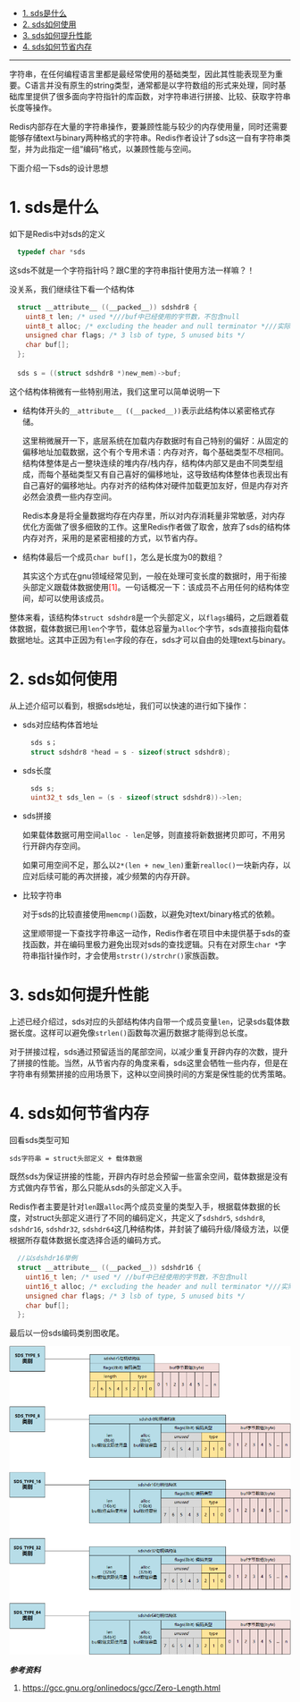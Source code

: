 - [1. sds是什么](#1-sds是什么)
- [2. sds如何使用](#2-sds如何使用)
- [3. sds如何提升性能](#3-sds如何提升性能)
- [4. sds如何节省内存](#4-sds如何节省内存)
---

字符串，在任何编程语言里都是最经常使用的基础类型，因此其性能表现至为重要。C语言并没有原生的string类型，通常都是以字符数组的形式来处理，同时基础库里提供了很多面向字符指针的库函数，对字符串进行拼接、比较、获取字符串长度等操作。

Redis内部存在大量的字符串操作，要兼顾性能与较少的内存使用量，同时还需要能够存储text与binary两种格式的字符串。Redis作者设计了sds这一自有字符串类型，并为此指定一组“编码”格式，以兼顾性能与空间。

下面介绍一下sds的设计思想

# 1. sds是什么

如下是Redis中对sds的定义
```c
  typedef char *sds
```
  
这sds不就是一个字符指针吗？跟C里的字符串指针使用方法一样嘛？！
  
没关系，我们继续往下看一个结构体
```c
  struct __attribute__ ((__packed__)) sdshdr8 {
    uint8_t len; /* used *///buf中已经使用的字节数，不包含null
    uint8_t alloc; /* excluding the header and null terminator *///实际可存数据的容量，不包含当前结构体+null
    unsigned char flags; /* 3 lsb of type, 5 unused bits */
    char buf[];
  };

  sds s = ((struct sdshdr8 *)new_mem)->buf;
```
这个结构体稍微有一些特别用法，我们这里可以简单说明一下
  
- 结构体开头的`__attribute__ ((__packed__))`表示此结构体以紧密格式存储。
  
  这里稍微展开一下，底层系统在加载内存数据时有自己特别的偏好：从固定的偏移地址加载数据，这个有个专用术语：内存对齐，每个基础类型不尽相同。结构体整体是占一整块连续的堆内存/栈内存，结构体内部又是由不同类型组成，而每个基础类型又有自己喜好的偏移地址，这导致结构体整体也表现出有自己喜好的偏移地址。内存对齐的结构体对硬件加载更加友好，但是内存对齐必然会浪费一些内存空间。

  Redis本身是将全量数据均存在内存里，所以对内存消耗量非常敏感，对内存优化方面做了很多细致的工作。这里Redis作者做了取舍，放弃了sds的结构体内存对齐，采用的是紧密相接的方式，以节省内存。

- 结构体最后一个成员`char buf[]`，怎么是长度为0的数组？

  其实这个方式在gnu领域经常见到，一般在处理可变长度的数据时，用于衔接头部定义跟载体数据使用<span style="color:red;">[1]</span>。一句话概况一下：该成员不占用任何的结构体空间，却可以使用该成员。

整体来看，该结构体`struct sdshdr8`是一个头部定义，以`flags`编码，之后跟着载体数据，载体数据已用`len`个字节，载体总容量为`alloc`个字节，sds直接指向载体数据地址。这其中正因为有`len`字段的存在，sds才可以自由的处理text与binary。

# 2. sds如何使用
  
从上述介绍可以看到，根据sds地址，我们可以快速的进行如下操作：

- sds对应结构体首地址

  ```c
    sds s；
    struct sdshdr8 *head = s - sizeof(struct sdshdr8);
  ```

- sds长度

  ```c
    sds s;
    uint32_t sds_len = (s - sizeof(struct sdshdr8))->len;
  ```

- sds拼接
  
  如果载体数据可用空间`alloc - len`足够，则直接将新数据拷贝即可，不用另行开辟内存空间。

  如果可用空间不足，那么以`2*(len + new_len)`重新`realloc()`一块新内存，以应对后续可能的再次拼接，减少频繁的内存开辟。

- 比较字符串
  
  对于sds的比较直接使用`memcmp()`函数，以避免对text/binary格式的依赖。

  这里顺带提一下查找字符串这一动作，Redis作者在项目中未提供基于sds的查找函数，并在编码里极力避免出现对sds的查找逻辑。只有在对原生`char *`字符串指针操作时，才会使用`strstr()/strchr()`家族函数。
  
# 3. sds如何提升性能

上述已经介绍过，sds对应的头部结构体内自带一个成员变量`len`，记录sds载体数据长度。这样可以避免像`strlen()`函数每次遍历数据才能得到总长度。

对于拼接过程，sds通过预留适当的尾部空间，以减少重复开辟内存的次数，提升了拼接的性能。当然，从节省内存的角度来看，sds这里会牺牲一些内存，但是在字符串有频繁拼接的应用场景下，这种以空间换时间的方案是保性能的优秀策略。

# 4. sds如何节省内存

回看sds类型可知
```
sds字符串 = struct头部定义 + 载体数据
```

既然sds为保证拼接的性能，开辟内存时总会预留一些富余空间，载体数据是没有方式做内存节省，那么只能从sds的头部定义入手。

Redis作者主要是针对`len`跟`alloc`两个成员变量的类型入手，根据载体数据的长度，对struct头部定义进行了不同的编码定义，共定义了`sdshdr5`, `sdshdr8`, `sdshdr16`, `sdshdr32`, `sdshdr64`这几种结构体，并封装了编码升级/降级方法，以便根据所存载体数据长度选择合适的编码方式。
  
```c
  //以sdshdr16举例
  struct __attribute__ ((__packed__)) sdshdr16 {
    uint16_t len; /* used */ //buf中已经使用的字节数，不包含null
    uint16_t alloc; /* excluding the header and null terminator *///实际可存数据的容量，不包含当前结构体+null
    unsigned char flags; /* 3 lsb of type, 5 unused bits */
    char buf[];
  };
```

最后以一份sds编码类别图收尾。

![sds](https://raw.githubusercontent.com/wapthen/redis-study/master/picture/sds.png) 


***参考资料***
1. https://gcc.gnu.org/onlinedocs/gcc/Zero-Length.html


